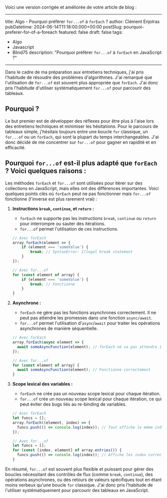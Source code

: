 Voici une version corrigée et améliorée de votre article de blog :

---

title: Algo - Pourquoi préférer `for...of` à `forEach` ?
author: Clément Enjolras
pubDatetime: 2024-06-14T11:18:00.000+00:00
postSlug: pourquoi-preferer-for-of-a-foreach
featured: false
draft: false
tags:

- Algo
- Javascript
- Blind75
  description: "Pourquoi préférer `for...of` à `forEach` en JavaScript ?"

---

Dans le cadre de ma préparation aux entretiens techniques, j'ai pris l'habitude de résoudre des problèmes d'algorithmes. J'ai remarqué que l'utilisation de `for...of` est souvent plus appropriée que `forEach`. J'ai donc pris l'habitude d'utiliser systématiquement `for...of` pour parcourir des tableaux.

## **Pourquoi ?**

Le but premier est de développer des réflexes pour être plus à l'aise lors des entretiens techniques et minimiser les hésitations. Pour le parcours de tableaux simple, j'hésitais toujours entre une boucle `for` classique, un `for...of` ou un `forEach`, qui sont la plupart du temps interchangeables. J'ai donc décidé de me concentrer sur `for...of` pour gagner en rapidité et en efficacité.

## Pourquoi `for...of` est-il plus adapté que `forEach` ? Voici quelques raisons :

Les méthodes `forEach` et `for...of` sont utilisées pour itérer sur des collections en JavaScript, mais elles ont des différences importantes. Voici quelques points clés où `forEach` peut ne pas fonctionner mais `for...of` fonctionne (l'inverse est plus rarement vrai) :

1. **Instructions `break`, `continue`, et `return` :**

   - `forEach` ne supporte pas les instructions `break`, `continue` ou `return` pour interrompre ou sauter des itérations.
   - `for...of` permet l'utilisation de ces instructions.

   ```javascript
   // Avec forEach
   array.forEach(element => {
       if (element === 'someValue') {
           break; // SyntaxError: Illegal break statement
       }
   });

   // Avec for...of
   for (const element of array) {
       if (element === 'someValue') {
           break; // Fonctionne
       }
   }
   ```

2. **Asynchrone :**

   - `forEach` ne gère pas les fonctions asynchrones correctement. Il ne peut pas attendre les promesses dans une fonction `async/await`.
   - `for...of` permet l'utilisation d'`async`/`await` pour traiter les opérations asynchrones de manière séquentielle.

   ```javascript
   // Avec forEach
   array.forEach(async element => {
     await someAsyncFunction(element); // forEach ne va pas attendre ici
   });

   // Avec for...of
   for (const element of array) {
     await someAsyncFunction(element); // Fonctionne correctement
   }
   ```

3. **Scope lexical des variables :**

   - `forEach` ne crée pas un nouveau scope lexical pour chaque itération.
   - `for...of` crée un nouveau scope lexical pour chaque itération, ce qui peut éviter des bugs liés au re-binding de variables.

   ```javascript
   // Avec forEach
   let funcs = [];
   array.forEach((element, index) => {
     funcs.push(() => console.log(index)); // Tout affiche le même index à la fin
   });

   // Avec for...of
   let funcs = [];
   for (const [index, element] of array.entries()) {
     funcs.push(() => console.log(index)); // Affiche les index corrects
   }
   ```

En résumé, `for...of` est souvent plus flexible et puissant pour gérer des boucles nécessitant des contrôles de flux (comme `break`, `continue`), des opérations asynchrones, ou des retours de valeurs spécifiques tout en étant moins verbeux qu'une boucle `for` classique. J'ai donc pris l'habitude de l'utiliser systématiquement pour parcourir des tableaux en JavaScript.
